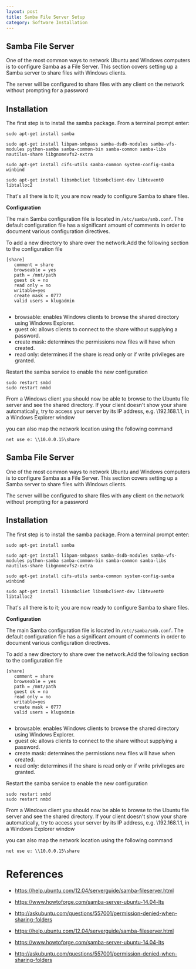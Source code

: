 ```yaml
---
layout: post
title: Samba File Server Setup
category: Software Installation
---
```



**Samba File Server**
---------------------

One of the most common ways to network Ubuntu and Windows computers is to configure Samba as a File Server. This section covers setting up a Samba server to share files with Windows clients.

The server will be configured to share files with any client on the network without prompting for a password


**Installation**
----------------

The first step is to install the samba package. From a terminal prompt enter:

```
sudo apt-get install samba

sudo apt-get install libpam-smbpass samba-dsdb-modules samba-vfs-modules python-samba samba-common-bin samba-common samba-libs nautilus-share libgnomevfs2-extra

sudo apt-get install cifs-utils samba-common system-config-samba winbind

sudo apt-get install libsmbcliet libsmbclient-dev libtevent0 libtalloc2
```

That's all there is to it; you are now ready to configure Samba to share files.

**Configuration**

The main Samba configuration file is located in `/etc/samba/smb.conf`. The default configuration file has a significant amount of comments in order to document various configuration directives.

To add a new directory to share over the network.Add the following section to the configuration file

```
[share]
   comment = share
   browseable = yes
   path = /mnt/path
   guest ok = no
   read only = no
   writable=yes
   create mask = 0777
   valid users = klugadmin


```

- browsable: enables Windows clients to browse the shared directory using Windows Explorer.
- guest ok: allows clients to connect to the share without supplying a password.
- create mask: determines the permissions new files will have when created.
- read only: determines if the share is read only or if write privileges are granted.

Restart the samba service to enable the new configuration

```
sudo restart smbd
sudo restart nmbd
```

From a Windows client you should now be able to browse to the Ubuntu file server and see the shared directory. If your client doesn't show your share automatically, try to access your server by its IP address, e.g. \\192.168.1.1, in a Windows Explorer window

you can also map the network location using the following command

```
net use e: \\10.0.0.15\share
```
**Samba File Server**
---------------------

One of the most common ways to network Ubuntu and Windows computers is to configure Samba as a File Server. This section covers setting up a Samba server to share files with Windows clients.

The server will be configured to share files with any client on the network without prompting for a password


**Installation**
----------------

The first step is to install the samba package. From a terminal prompt enter:

```
sudo apt-get install samba

sudo apt-get install libpam-smbpass samba-dsdb-modules samba-vfs-modules python-samba samba-common-bin samba-common samba-libs nautilus-share libgnomevfs2-extra

sudo apt-get install cifs-utils samba-common system-config-samba winbind

sudo apt-get install libsmbcliet libsmbclient-dev libtevent0 libtalloc2
```

That's all there is to it; you are now ready to configure Samba to share files.

**Configuration**

The main Samba configuration file is located in `/etc/samba/smb.conf`. The default configuration file has a significant amount of comments in order to document various configuration directives.

To add a new directory to share over the network.Add the following section to the configuration file

```
[share]
   comment = share
   browseable = yes
   path = /mnt/path
   guest ok = no
   read only = no
   writable=yes
   create mask = 0777
   valid users = klugadmin


```

- browsable: enables Windows clients to browse the shared directory using Windows Explorer.
- guest ok: allows clients to connect to the share without supplying a password.
- create mask: determines the permissions new files will have when created.
- read only: determines if the share is read only or if write privileges are granted.

Restart the samba service to enable the new configuration

```
sudo restart smbd
sudo restart nmbd
```

From a Windows client you should now be able to browse to the Ubuntu file server and see the shared directory. If your client doesn't show your share automatically, try to access your server by its IP address, e.g. \\192.168.1.1, in a Windows Explorer window

you can also map the network location using the following command

```
net use e: \\10.0.0.15\share
```


**References**
==============

- https://help.ubuntu.com/12.04/serverguide/samba-fileserver.html
- https://www.howtoforge.com/samba-server-ubuntu-14.04-lts
- http://askubuntu.com/questions/557001/permission-denied-when-sharing-folders

- https://help.ubuntu.com/12.04/serverguide/samba-fileserver.html
- https://www.howtoforge.com/samba-server-ubuntu-14.04-lts
- http://askubuntu.com/questions/557001/permission-denied-when-sharing-folders